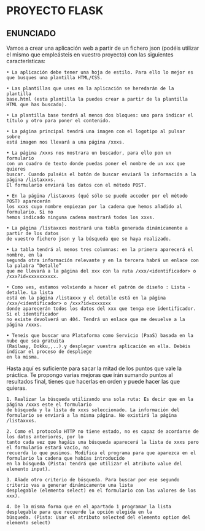 # PROYECTO FLASK 

## ENUNCIADO 

Vamos a crear una aplicación web a partir de un fichero json (podéis utilizar el mismo que empleásteis en vuestro proyecto) con las siguientes características:

    • La aplicación debe tener una hoja de estilo. Para ello lo mejor es 
    que busques una plantilla HTML/CSS.
    
    • Las plantillas que uses en la aplicación se heredarán de la plantilla 
    base.html (esta plantilla la puedes crear a partir de la plantilla HTML que has buscado).
    
    • La plantilla base tendrá al menos dos bloques: uno para indicar el 
    título y otro para poner el contenido.
    
    • La página principal tendrá una imagen con el logotipo al pulsar sobre 
    está imagen nos llevará a una página /xxxs.
    
    • La página /xxxs nos mostrara un buscador, para ello pon un formulario 
    con un cuadro de texto donde puedas poner el nombre de un xxx que quieres
    buscar. Cuando pulséis el botón de buscar enviará la información a la página /listaxxxs. 
    El formulario enviará los datos con el método POST.
    
    • En la página /listaxxxs (qué sólo se puede acceder por el método POST) aparecerán 
    los xxxs cuyo nombre empiezan por la cadena que hemos añadido al formulario. Si no 
    hemos indicado ninguna cadena mostrará todos los xxxs.
    
    • La página /listaxxxs mostrará una tabla generada dinámicamente a partir de los datos 
    de vuestro fichero json y la búsqueda que se haya realizado.
    
    • La tabla tendrá al menos tres columnas: en la primera aparecerá el nombre, en la 
    segunda otra información relevante y en la tercera habrá un enlace con la palabra “Detalle” 
    que me llevará a la página del xxx con la ruta /xxx/<identificador> o /xxx?id=xxxxxxxxxx.
    
    • Como ves, estamos volviendo a hacer el patrón de diseño : Lista - detalle. La lista 
    está en la página /listaxxx y el detalle está en la página /xxx/<identificador> o /xxx?id=xxxxxxx 
    donde aparecerán todos los datos del xxx que tenga ese identificador. Si el identificador 
    no existe devolverá un 404. Tendrá un enlace que me devuelve a la página /xxxs.
    
    • Teneís que buscar una Plataforma como Servicio (PaaS) basada en la nube que sea gratuita 
    (Railway, Dokku,,..).y desplegar vuestra aplicación en ella. Debéis indicar el proceso de despliege 
    en la misma.
    
Hasta aquí es suficiente para sacar la mitad de los puntos que vale la práctica. Te propongo varias mejoras que irán sumando puntos al resultados final, tienes que hacerlas en orden y puede hacer las que quieras.

    1. Realizar la búsqueda utilizando una sola ruta: Es decir que en la página /xxxs este el formulario 
    de búsqueda y la lista de xxxs seleccionado. La información del formulario se enviará a la misma página. No existirá la página /listaxxxs.
    
    2. Como el protocolo HTTP no tiene estado, no es capaz de acordarse de los datos anteriores, por lo
    tanto cada vez que hagáis una búsqueda aparecerá la lista de xxxs pero el formulario estará vacío, no 
    recuerda lo que pusimos. Modifica el programa para que aparezca en el formulario la cadena que habías introducido 
    en la búsqueda (Pista: tendrá que utilizar el atributo value del elemento input).
    
    3. Añade otro criterio de búsqueda. Para buscar por ese segundo criterio vas a generar dinámicamente una lista 
    desplegable (elemento select) en el formulario con las valores de los xxx). 
    
    4. De la misma forma que en el apartado 1 programar la lista desplegable para que recuerde la opción elegida en la 
    búsqueda. (Pista: Usar el atributo selected del elemento option del elemento select)
